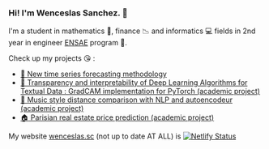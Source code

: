 ### Hi! I'm Wenceslas Sanchez. 👋

I'm a student in mathematics :100:, finance :chart_with_downwards_trend: and informatics :computer: fields in 2nd year in engineer [ENSAE](https://www.ensae.fr/) program :european_post_office:.

Check up my projects :kissing_heart: :
* [:microscope: New time series forecasting methodology](https://github.com/Orlogskapten/tsNostradamus)
* [:speech_balloon: Transparency and interpretability of Deep Learning Algorithms for Textual Data : GradCAM implementation for PyTorch (academic project)](https://github.com/ENSAE-CKW/nlp_understanding)
* [:speech_balloon: Music style distance comparison with NLP and autoencodeur (academic project)](https://github.com/Orlogskapten/lyricsAnalysis)
* [:house: Parisian real estate price prediction (academic project)](https://github.com/Orlogskapten/dvf_ensae_sbra)


My website [wenceslas.sc](https://wenceslas.netlify.app/) (not up to date AT ALL) is [![Netlify Status](https://api.netlify.com/api/v1/badges/cd93f2ba-112f-453c-b445-c5cd3ddb8cb5/deploy-status)](https://app.netlify.com/sites/wenceslas/deploys)
